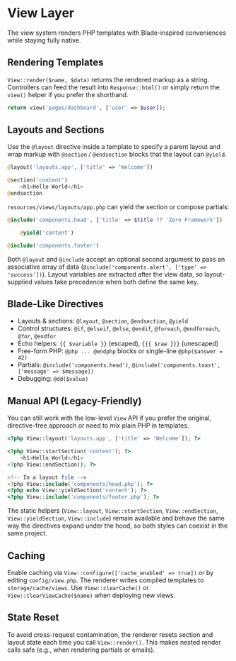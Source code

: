 # View Layer

The view system renders PHP templates with Blade-inspired conveniences while staying fully native.

## Rendering Templates

`View::render($name, $data)` returns the rendered markup as a string. Controllers can feed the result into `Response::html()` or simply return the `view()` helper if you prefer the shorthand.

```php
return view('pages/dashboard', ['user' => $user]);
```

## Layouts and Sections

Use the `@layout` directive inside a template to specify a parent layout and wrap markup with `@section` / `@endsection` blocks that the layout can `@yield`.

```php
@layout('layouts.app', ['title' => 'Welcome'])

@section('content')
    <h1>Hello World</h1>
@endsection
```

`resources/views/layouts/app.php` can yield the section or compose partials:

```php
@include('components.head', ['title' => $title ?? 'Zero Framework'])

    @yield('content')

@include('components.footer')
```

Both `@layout` and `@include` accept an optional second argument to pass an associative array of data (`@include('components.alert', ['type' => 'success'])`). Layout variables are extracted after the view data, so layout-supplied values take precedence when both define the same key.

## Blade-Like Directives

- Layouts & sections: `@layout`, `@section`, `@endsection`, `@yield`
- Control structures: `@if`, `@elseif`, `@else`, `@endif`, `@foreach`, `@endforeach`, `@for`, `@endfor`
- Echo helpers: `{{ $variable }}` (escaped), `{{{ $raw }}}` (unescaped)
- Free-form PHP: `@php ... @endphp` blocks or single-line `@php($answer = 42)`
- Partials: `@include('components.head')`, `@include('components.toast', ['message' => $message])`
- Debugging: `@dd($value)`

## Manual API (Legacy-Friendly)

You can still work with the low-level `View` API if you prefer the original, directive-free approach or need to mix plain PHP in templates.

```php
<?php View::layout('layouts.app', ['title' => 'Welcome']); ?>

<?php View::startSection('content'); ?>
    <h1>Hello World</h1>
<?php View::endSection(); ?>

<!-- In a layout file -->
<?php View::include('components/head.php'); ?>
<?php echo View::yieldSection('content'); ?>
<?php View::include('components/footer.php'); ?>
```

The static helpers (`View::layout`, `View::startSection`, `View::endSection`, `View::yieldSection`, `View::include`) remain available and behave the same way the directives expand under the hood, so both styles can coexist in the same project.

## Caching

Enable caching via `View::configure(['cache_enabled' => true])` or by editing `config/view.php`. The renderer writes compiled templates to `storage/cache/views`. Use `View::clearCache()` or `View::clearViewCache($name)` when deploying new views.

## State Reset

To avoid cross-request contamination, the renderer resets section and layout state each time you call `View::render()`. This makes nested render calls safe (e.g., when rendering partials or emails).
